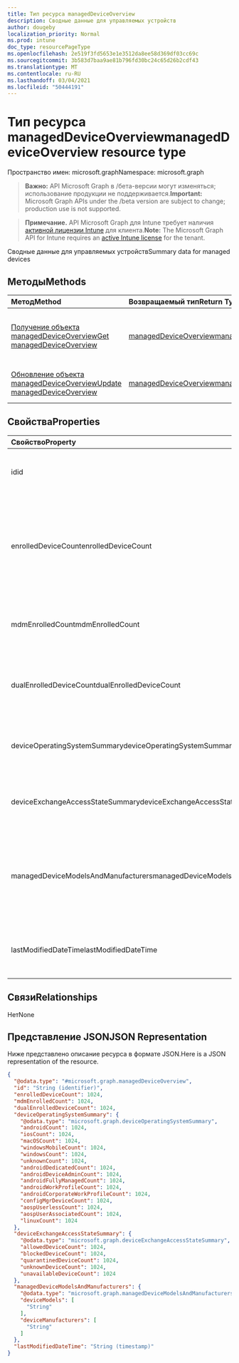 ```yaml
---
title: Тип ресурса managedDeviceOverview
description: Сводные данные для управляемых устройств
author: dougeby
localization_priority: Normal
ms.prod: intune
doc_type: resourcePageType
ms.openlocfilehash: 2e519f3fd5653e1e3512da8ee58d369df03cc69c
ms.sourcegitcommit: 3b583d7baa9ae81b796fd30bc24c65d26b2cdf43
ms.translationtype: MT
ms.contentlocale: ru-RU
ms.lasthandoff: 03/04/2021
ms.locfileid: "50444191"
---
```

# <a name="manageddeviceoverview-resource-type"></a><span data-ttu-id="0c769-103">Тип ресурса managedDeviceOverview</span><span class="sxs-lookup"><span data-stu-id="0c769-103">managedDeviceOverview resource type</span></span>

<span data-ttu-id="0c769-104">Пространство имен: microsoft.graph</span><span class="sxs-lookup"><span data-stu-id="0c769-104">Namespace: microsoft.graph</span></span>

> <span data-ttu-id="0c769-105">**Важно:** API Microsoft Graph в /бета-версии могут изменяться; использование продукции не поддерживается.</span><span class="sxs-lookup"><span data-stu-id="0c769-105">**Important:** Microsoft Graph APIs under the /beta version are subject to change; production use is not supported.</span></span>

> <span data-ttu-id="0c769-106">**Примечание.** API Microsoft Graph для Intune требует наличия [активной лицензии Intune](https://go.microsoft.com/fwlink/?linkid=839381) для клиента.</span><span class="sxs-lookup"><span data-stu-id="0c769-106">**Note:** The Microsoft Graph API for Intune requires an [active Intune license](https://go.microsoft.com/fwlink/?linkid=839381) for the tenant.</span></span>

<span data-ttu-id="0c769-107">Сводные данные для управляемых устройств</span><span class="sxs-lookup"><span data-stu-id="0c769-107">Summary data for managed devices</span></span>

## <a name="methods"></a><span data-ttu-id="0c769-108">Методы</span><span class="sxs-lookup"><span data-stu-id="0c769-108">Methods</span></span>
|<span data-ttu-id="0c769-109">Метод</span><span class="sxs-lookup"><span data-stu-id="0c769-109">Method</span></span>|<span data-ttu-id="0c769-110">Возвращаемый тип</span><span class="sxs-lookup"><span data-stu-id="0c769-110">Return Type</span></span>|<span data-ttu-id="0c769-111">Описание</span><span class="sxs-lookup"><span data-stu-id="0c769-111">Description</span></span>|
|:---|:---|:---|
|[<span data-ttu-id="0c769-112">Получение объекта managedDeviceOverview</span><span class="sxs-lookup"><span data-stu-id="0c769-112">Get managedDeviceOverview</span></span>](../api/intune-devices-manageddeviceoverview-get.md)|[<span data-ttu-id="0c769-113">managedDeviceOverview</span><span class="sxs-lookup"><span data-stu-id="0c769-113">managedDeviceOverview</span></span>](../resources/intune-devices-manageddeviceoverview.md)|<span data-ttu-id="0c769-114">Чтение свойств и связей объекта [managedDeviceOverview](../resources/intune-devices-manageddeviceoverview.md).</span><span class="sxs-lookup"><span data-stu-id="0c769-114">Read properties and relationships of the [managedDeviceOverview](../resources/intune-devices-manageddeviceoverview.md) object.</span></span>|
|[<span data-ttu-id="0c769-115">Обновление объекта managedDeviceOverview</span><span class="sxs-lookup"><span data-stu-id="0c769-115">Update managedDeviceOverview</span></span>](../api/intune-devices-manageddeviceoverview-update.md)|[<span data-ttu-id="0c769-116">managedDeviceOverview</span><span class="sxs-lookup"><span data-stu-id="0c769-116">managedDeviceOverview</span></span>](../resources/intune-devices-manageddeviceoverview.md)|<span data-ttu-id="0c769-117">Обновление свойств объекта [managedDeviceOverview](../resources/intune-devices-manageddeviceoverview.md).</span><span class="sxs-lookup"><span data-stu-id="0c769-117">Update the properties of a [managedDeviceOverview](../resources/intune-devices-manageddeviceoverview.md) object.</span></span>|

## <a name="properties"></a><span data-ttu-id="0c769-118">Свойства</span><span class="sxs-lookup"><span data-stu-id="0c769-118">Properties</span></span>
|<span data-ttu-id="0c769-119">Свойство</span><span class="sxs-lookup"><span data-stu-id="0c769-119">Property</span></span>|<span data-ttu-id="0c769-120">Тип</span><span class="sxs-lookup"><span data-stu-id="0c769-120">Type</span></span>|<span data-ttu-id="0c769-121">Описание</span><span class="sxs-lookup"><span data-stu-id="0c769-121">Description</span></span>|
|:---|:---|:---|
|<span data-ttu-id="0c769-122">id</span><span class="sxs-lookup"><span data-stu-id="0c769-122">id</span></span>|<span data-ttu-id="0c769-123">String</span><span class="sxs-lookup"><span data-stu-id="0c769-123">String</span></span>|<span data-ttu-id="0c769-124">Уникальный идентификатор сводки.</span><span class="sxs-lookup"><span data-stu-id="0c769-124">Unique Identifier for the summary</span></span>|
|<span data-ttu-id="0c769-125">enrolledDeviceCount</span><span class="sxs-lookup"><span data-stu-id="0c769-125">enrolledDeviceCount</span></span>|<span data-ttu-id="0c769-126">Int32</span><span class="sxs-lookup"><span data-stu-id="0c769-126">Int32</span></span>|<span data-ttu-id="0c769-127">Общее количество зарегистрированных устройств.</span><span class="sxs-lookup"><span data-stu-id="0c769-127">Total enrolled device count.</span></span> <span data-ttu-id="0c769-128">Не включает устройства ПК, которыми управляет агент Intune для ПК.</span><span class="sxs-lookup"><span data-stu-id="0c769-128">Does not include PC devices managed via Intune PC Agent</span></span>|
|<span data-ttu-id="0c769-129">mdmEnrolledCount</span><span class="sxs-lookup"><span data-stu-id="0c769-129">mdmEnrolledCount</span></span>|<span data-ttu-id="0c769-130">Int32</span><span class="sxs-lookup"><span data-stu-id="0c769-130">Int32</span></span>|<span data-ttu-id="0c769-131">Количество устройств, зарегистрированных в MDM.</span><span class="sxs-lookup"><span data-stu-id="0c769-131">The number of devices enrolled in MDM</span></span>|
|<span data-ttu-id="0c769-132">dualEnrolledDeviceCount</span><span class="sxs-lookup"><span data-stu-id="0c769-132">dualEnrolledDeviceCount</span></span>|<span data-ttu-id="0c769-133">Int32</span><span class="sxs-lookup"><span data-stu-id="0c769-133">Int32</span></span>|<span data-ttu-id="0c769-134">Количество устройств, зарегистрированных как в MDM, так и в EAS.</span><span class="sxs-lookup"><span data-stu-id="0c769-134">The number of devices enrolled in both MDM and EAS</span></span>|
|<span data-ttu-id="0c769-135">deviceOperatingSystemSummary</span><span class="sxs-lookup"><span data-stu-id="0c769-135">deviceOperatingSystemSummary</span></span>|[<span data-ttu-id="0c769-136">deviceOperatingSystemSummary</span><span class="sxs-lookup"><span data-stu-id="0c769-136">deviceOperatingSystemSummary</span></span>](../resources/intune-devices-deviceoperatingsystemsummary.md)|<span data-ttu-id="0c769-137">Общие сведения об операционной системе устройства.</span><span class="sxs-lookup"><span data-stu-id="0c769-137">Device operating system summary.</span></span>|
|<span data-ttu-id="0c769-138">deviceExchangeAccessStateSummary</span><span class="sxs-lookup"><span data-stu-id="0c769-138">deviceExchangeAccessStateSummary</span></span>|[<span data-ttu-id="0c769-139">deviceExchangeAccessStateSummary</span><span class="sxs-lookup"><span data-stu-id="0c769-139">deviceExchangeAccessStateSummary</span></span>](../resources/intune-devices-deviceexchangeaccessstatesummary.md)|<span data-ttu-id="0c769-140">Распределение состояния доступа к Exchange в Intune.</span><span class="sxs-lookup"><span data-stu-id="0c769-140">Distribution of Exchange Access State in Intune</span></span>|
|<span data-ttu-id="0c769-141">managedDeviceModelsAndManufacturers</span><span class="sxs-lookup"><span data-stu-id="0c769-141">managedDeviceModelsAndManufacturers</span></span>|[<span data-ttu-id="0c769-142">managedDeviceModelsAndManufacturers</span><span class="sxs-lookup"><span data-stu-id="0c769-142">managedDeviceModelsAndManufacturers</span></span>](../resources/intune-devices-manageddevicemodelsandmanufacturers.md)|<span data-ttu-id="0c769-143">Модели и производство meatadata для управляемых устройств в учетной записи</span><span class="sxs-lookup"><span data-stu-id="0c769-143">Models and Manufactures meatadata for managed devices in the account</span></span>|
|<span data-ttu-id="0c769-144">lastModifiedDateTime</span><span class="sxs-lookup"><span data-stu-id="0c769-144">lastModifiedDateTime</span></span>|<span data-ttu-id="0c769-145">DateTimeOffset</span><span class="sxs-lookup"><span data-stu-id="0c769-145">DateTimeOffset</span></span>|<span data-ttu-id="0c769-146">Последнее измененное время даты обзора устройства</span><span class="sxs-lookup"><span data-stu-id="0c769-146">Last modified date time of device overview</span></span>|

## <a name="relationships"></a><span data-ttu-id="0c769-147">Связи</span><span class="sxs-lookup"><span data-stu-id="0c769-147">Relationships</span></span>
<span data-ttu-id="0c769-148">Нет</span><span class="sxs-lookup"><span data-stu-id="0c769-148">None</span></span>

## <a name="json-representation"></a><span data-ttu-id="0c769-149">Представление JSON</span><span class="sxs-lookup"><span data-stu-id="0c769-149">JSON Representation</span></span>
<span data-ttu-id="0c769-150">Ниже представлено описание ресурса в формате JSON.</span><span class="sxs-lookup"><span data-stu-id="0c769-150">Here is a JSON representation of the resource.</span></span>
<!-- {
  "blockType": "resource",
  "keyProperty": "id",
  "@odata.type": "microsoft.graph.managedDeviceOverview"
}
-->
``` json
{
  "@odata.type": "#microsoft.graph.managedDeviceOverview",
  "id": "String (identifier)",
  "enrolledDeviceCount": 1024,
  "mdmEnrolledCount": 1024,
  "dualEnrolledDeviceCount": 1024,
  "deviceOperatingSystemSummary": {
    "@odata.type": "microsoft.graph.deviceOperatingSystemSummary",
    "androidCount": 1024,
    "iosCount": 1024,
    "macOSCount": 1024,
    "windowsMobileCount": 1024,
    "windowsCount": 1024,
    "unknownCount": 1024,
    "androidDedicatedCount": 1024,
    "androidDeviceAdminCount": 1024,
    "androidFullyManagedCount": 1024,
    "androidWorkProfileCount": 1024,
    "androidCorporateWorkProfileCount": 1024,
    "configMgrDeviceCount": 1024,
    "aospUserlessCount": 1024,
    "aospUserAssociatedCount": 1024,
    "linuxCount": 1024
  },
  "deviceExchangeAccessStateSummary": {
    "@odata.type": "microsoft.graph.deviceExchangeAccessStateSummary",
    "allowedDeviceCount": 1024,
    "blockedDeviceCount": 1024,
    "quarantinedDeviceCount": 1024,
    "unknownDeviceCount": 1024,
    "unavailableDeviceCount": 1024
  },
  "managedDeviceModelsAndManufacturers": {
    "@odata.type": "microsoft.graph.managedDeviceModelsAndManufacturers",
    "deviceModels": [
      "String"
    ],
    "deviceManufacturers": [
      "String"
    ]
  },
  "lastModifiedDateTime": "String (timestamp)"
}
```




